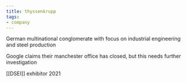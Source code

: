 ```yaml
---
title: thyssenkrupp
tags:
- company
---
```

German multinational conglomerate with focus on industrial engineering and steel production

Google claims their manchester office has closed, but this needs further investigation

[[DSEI]] exhibitor 2021